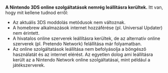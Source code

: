 **A Nintendo 3DS online szolgáltatások nemrég leállításra kerültek.** Itt van, hogy mit kellene tudnod erről:

- Az aktuális 3DS moddolás metódusok nem változnak.
- A homebrew alkalmazások internet hozzáférése (pl. Universal Updater) nem érintett.
- A hivatalos online szerverek leállításra kerültek, de az alternatív online szerverek (pl. Pretendo Network) felállítása már folyamatban.
- Az online szolgáltatások leállítása nem befolyásolja a böngésző használatát és az internet elérést. Az egyetlen dolog ami leállításra került az a Nintendo Network online szolgáltatásai, mint például a játékszerverek.
